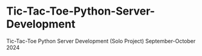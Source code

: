 # Tic-Tac-Toe-Python-Server-Development
Tic-Tac-Toe Python Server Development (Solo Project) September-October 2024
